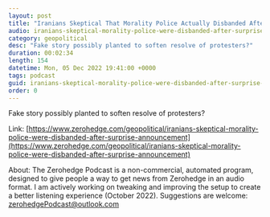 ```yaml
---
layout: post
title: "Iranians Skeptical That Morality Police Actually Disbanded After Surprise Announcement "
audio: iranians-skeptical-morality-police-were-disbanded-after-surprise-announcement-0
category: geopolitical
desc: "Fake story possibly planted to soften resolve of protesters?"
duration: 00:02:34
length: 154
datetime: Mon, 05 Dec 2022 19:41:00 +0000
tags: podcast
guid: iranians-skeptical-morality-police-were-disbanded-after-surprise-announcement-0
order: 0
---
```

Fake story possibly planted to soften resolve of protesters?

Link: [https://www.zerohedge.com/geopolitical/iranians-skeptical-morality-police-were-disbanded-after-surprise-announcement](https://www.zerohedge.com/geopolitical/iranians-skeptical-morality-police-were-disbanded-after-surprise-announcement)

About: The Zerohedge Podcast is a non-commercial, automated program, designed to give people a way to get news from Zerohedge in an audio format.  I am actively working on tweaking and improving the setup to create a better listening experience (October 2022).  Suggestions are welcome: [zerohedgePodcast@outlook.com](mailto:zerohedgePodcast@outlook.com)